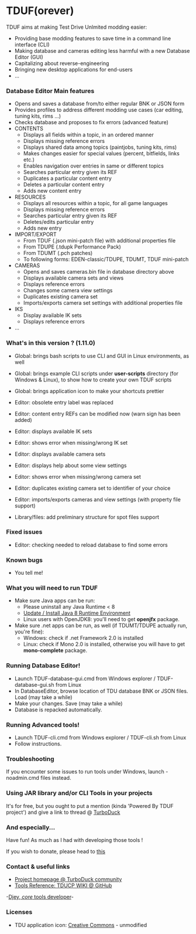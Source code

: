 # TDUF(orever)

TDUF aims at making Test Drive Unlmited modding easier:

* Providing base modding features to save time in a command line interface (CLI)
* Making database and cameras editing less harmful with a new Database Editor (GUI)
* Capitalizing about reverse-engineering
* Bringing new desktop applications for end-users
* ...


### Database Editor Main features
* Opens and saves a database from/to either regular BNK or JSON form
* Provides profiles to address different modding use cases (car editing, tuning kits, rims ...)
* Checks database and proposes to fix errors (advanced feature)
* CONTENTS
    * Displays all fields within a topic, in an ordered manner
    * Displays missing reference errors
    * Displays shared data among topics (paintjobs, tuning kits, rims)
    * Makes changes easier for special values (percent, bitfields, links etc.)
    * Enables navigation over entries in same or different topics
    * Searches particular entry given its REF
    * Duplicates a particular content entry
    * Deletes a particular content entry
    * Adds new content entry
* RESOURCES
    * Displays all resources within a topic, for all game languages
    * Displays missing reference errors
    * Searches particular entry given its REF
    * Deletes/edits particular entry
    * Adds new entry
* IMPORT/EXPORT
    * From TDUF (.json mini-patch file) with additional properties file
    * From TDUPE (.tdupk Performance Pack)
    * From TDUMT (.pch patches)
    * To following forms: EDEN-classic/TDUPE, TDUMT, TDUF mini-patch
* CAMERAS
    * Opens and saves cameras.bin file in database directory above
    * Displays available camera sets and views
    * Displays reference errors
    * Changes some camera view settings
    * Duplicates existing camera set
    * Imports/exports camera set settings with additional properties file
* IKS
    * Display available IK sets
    * Displays reference errors
* ...


### What's in this version ? (1.11.0)
* Global: brings bash scripts to use CLI and GUI in Linux environments, as well
* Global: brings example CLI scripts under **user-scripts** directory (for Windows & Linux), to show how to create your own TDUF scripts
* Global: brings application icon to make your shortcuts prettier

* Editor: obsolete entry label was replaced
* Editor: content entry REFs can be modified now (warn sign has been added)
* Editor: displays available IK sets
* Editor: shows error when missing/wrong IK set
* Editor: displays available camera sets
* Editor: displays help about some view settings
* Editor: shows error when missing/wrong camera set
* Editor: duplicates existing camera set to identifier of your choice
* Editor: imports/exports cameras and view settings (with property file support)

* Library/files: add preliminary structure for spot files support


### Fixed issues
* Editor: checking needed to reload database to find some errors


### Known bugs
* You tell me!


### What you will need to run TDUF
* Make sure Java apps can be run:
    - Please uninstall any Java Runtime < 8
    - [Update / Install Java 8 Runtime Environment](http://www.oracle.com/technetwork/java/javase/downloads/jre8-downloads-2133155.html)
    - Linux users with OpenJDK8: you'll need to get **openjfx** package.
* Make sure .net apps can be run, as well (if TDUMT/TDUPE actually run, you're fine):
    - Windows: check if .net Framework 2.0 is installed
    - Linux: check if Mono 2.0 is installed, otherwise you will have to get **mono-complete** package.


### Running Database Editor!
- Launch TDUF-database-gui.cmd from Windows explorer / TDUF-database-gui.sh from Linux
- In DatabaseEditor, browse location of TDU database BNK or JSON files. Load (may take a while)
- Make your changes. Save (may take a while)
- Database is repacked automatically.


### Running Advanced tools!
- Launch TDUF-cli.cmd from Windows explorer / TDUF-cli.sh from Linux
- Follow instructions.


### Troubleshooting
If you encounter some issues to run tools under Windows, launch -noadmin.cmd files instead.


### Using JAR library and/or CLI Tools in your projects
It's for free, but you ought to put a mention (kinda 'Powered By TDUF project') and give a link to thread @ [TurboDuck](http://forum.turboduck.net/threads/32570-Djey-Discussion-about-new-modding-possibilities)


### And especially...
Have fun! As much as I had with developing those tools !

If you wish to donate, please head to [this](http://bit.ly/13YI3bP)


### Contact & useful links

* [Project homepage @ TurboDuck community](http://forum.turboduck.net/forums/57-Mod-Tools-Support)
* [Tools Reference: TDUCP WIKI @ GitHub](https://github.com/djey47/tdu-cp/wiki/Tools-reference)

-[Djey, *core* tools developer](https://github.com/djey47)-


### Licenses

* TDU application icon: [Creative Commons](https://creativecommons.org/licenses/by-nc-nd/4.0/#) - unmodified
